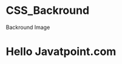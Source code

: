 # CSS_Backround
Backround Image
<html>  
<head>  
<style>  
body {  
background-image: url("paper1.gif");
margin-left:100px;
}  
</style>  
</head>  
<body>  
<h1>Hello Javatpoint.com</h1>  
</body>  
</html>
